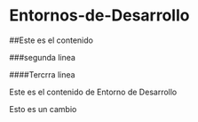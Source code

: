 # Entornos-de-Desarrollo

##Este es el contenido

###segunda linea

####Tercrra linea

Este es el contenido de Entorno de Desarrollo

Esto es un cambio
